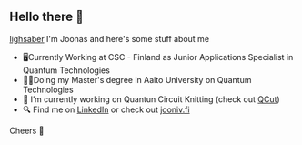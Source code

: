 ## Hello there 👋
[lighsaber](Lightsaber_blue.png)
I'm Joonas and here's some stuff about me

- 🖥️Currently Working at CSC - Finland as Junior Applications Specialist in Quantum Technologies
- 👨‍🎓Doing my Master's degree in Aalto University on Quantum Technologies
- 🔭 I’m currently working on Quantun Circuit Knitting (check out [QCut](github.com/JooNiv/QCut))
- 🔍 Find me on [LinkedIn](https://www.linkedin.com/in/joonasnivala/) or check out [jooniv.fi](jooniv.fi)

Cheers 👋

<!--
**JooNiv/JooNiv** is a ✨ _special_ ✨ repository because its `README.md` (this file) appears on your GitHub profile.

Here are some ideas to get you started:

- 🔭 I’m currently working on ...
- 🌱 I’m currently learning ...
- 👯 I’m looking to collaborate on ...
- 🤔 I’m looking for help with ...
- 💬 Ask me about ...
- 📫 How to reach me: ...
- 😄 Pronouns: ...
- ⚡ Fun fact: ...
-->
